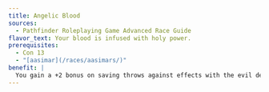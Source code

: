 ```yaml
---
title: Angelic Blood
sources:
  - Pathfinder Roleplaying Game Advanced Race Guide
flavor_text: Your blood is infused with holy power.
prerequisites:
  - Con 13
  - "[aasimar](/races/aasimars/)"
benefit: |
  You gain a +2 bonus on saving throws against effects with the evil descriptor and on Constitution checks to stabilize when you are reduced to negative hit points (but not dead). Furthermore, each time you take bleed or blood drain damage, each undead creature or creature with the evil subtype that is currently adjacent to you also takes 1 point of damage.
---
```


